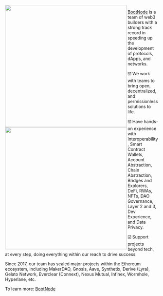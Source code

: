 <img align="left" src="https://raw.githubusercontent.com/BootNodeDev/BootNode-2023/refs/heads/main/public/external/images/rubik-positive-noText.svg?token=GHSAT0AAAAAACVAMYX332SXRPTNEPBZQFSUZ5OB4MQ#gh-dark-mode-only" width="400">
<img align="left" src="https://raw.githubusercontent.com/BootNodeDev/BootNode-2023/refs/heads/main/public/external/images/rubik-negative-noText.svg?token=GHSAT0AAAAAACVAMYX2SDL3MYJMBNSB25LGZ5OB72Q#gh-light-mode-only" width="400">

[BootNode](https://bootnode.dev) is a team of web3 builders with a strong track record in speeding up the development of protocols, dApps, and networks.

:ballot_box_with_check: We work with teams to bring open, decentralized, and permissionless solutions to life.

:ballot_box_with_check: Have hands-on experience with Interoperability, Smart Contract Wallets, Account Abstraction, Chain Abstraction, Bridges and Explorers, DeFi, RWAs, NFTs, DAO Governance, Layer 2 and 3, Dev Experience, and Data Privacy.

:ballot_box_with_check: Support projects beyond tech, at every step, doing everything within our reach to drive success.

Since 2017, our team has scaled major projects within the Ethereum ecosystem, including MakerDAO, Gnosis, Aave, Synthetix, Derive (Lyra), Gelato Network, Everclear (Connext), Nexus Mutual, Infinex, Wormhole, Hyperlane, etc.

To learn more: [BootNode](https://linktr.ee/bootnode.dev)

<br clear="left"/>
